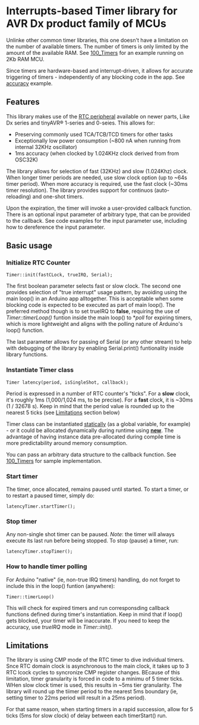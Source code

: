 # Interrupts-based Timer library for AVR Dx product family of MCUs
Unlinke other common timer libraries, this one doesn't have a limitation on the number of available timers. The number of timers is only limited by the amount of the available RAM. See [100_Timers](https://github.com/iboguslavsky/RTC_Timer_IRQ/edit/main/README.md) for an example running on 2Kb RAM MCU.

Since timers are hardware-based and interrupt-driven, it allows for accurate triggering of timers - independently of any blocking code in the app. See [accuracy](https://github.com/iboguslavsky/RTC_Timer_IRQ/tree/main/examples/accuracy) example.

## Features
This library makes use of the [RTC peripheral](https://onlinedocs.microchip.com/oxy/GUID-8CE4FE13-3B15-43FE-A86C-FC8177202CD3-en-US-6/GUID-5EFC8FBF-DD40-43CB-898A-D0EAD386D90D.html) available on newer parts, Like Dx series and  tinyAVR® 1-series and 0-seies. This allows for:
- Preserving commonly used TCA/TCB/TCD timers for other tasks
- Exceptionally low power consumption (~800 nA when running from internal 32KHz oscillator)
- 1ms accuracy (when clocked by 1.024KHz clock derived from from OSC32K)

The library allows for selection of fast (32KHz) and slow (1.024Khz) clock. When longer timer periods are needed, use slow clock option (up to ~64s timer period). When more accuracy is required, use the fast clock (~30ms timer resolution).
The library provides support for continuos (auto-reloading) and one-shot timers. 

Upon the expiration, the timer will invoke a user-provided callback function. There is an optional input parameter of arbitrary type, that can be provided to the callback. See code examples for the input parameter use, including how to dereference the input parameter.

## Basic usage
### Initialize RTC Counter
```
Timer::init(fastCLock, trueIRQ, Serial);
```
The first boolean parameter selects fast or slow clock. The second one provides selection of "true interrupt" usage pattern, by avoiding using the main loop() in an Arduino app alltogether. This is acceptable when some blocking code is expected to be executed as part of main loop(). The preferred method though is to set trueIRQ to __false__, requiring the use of _Timer::timerLoop()_ funtion inside the main loop() to **poll* for expiring timers, which is more lightweight and aligns with the polling nature of Arduino's loop() function.

The last parameter allows for passing of Serial (or any other stream) to help with debugging of the library by enabling Serial.print() funtionality inside library functions.

### Instantiate Timer class
```
Timer latency(period, isSingleShot, callback);
```
Period is expressed in a number of RTC counter's "ticks". For a **slow** clock, it's roughly 1ms (1,000/1,024 ms, to be precise). For a **fast** clock, it is ~30ms (1 / 32678 s). Keep in mind that the period value is rounded up to the nearest 5 ticks (see [Limitations](https://github.com/iboguslavsky/RTC_Timer_IRQ/blob/main/README.md#limitations) section below)

Timer class can be instantiated [statically](https://github.com/iboguslavsky/RTC_Timer_IRQ/tree/main/examples/one_shot) (as a global variable, for example) - or it could be allocated dynamically during runtime using [**new**](https://github.com/iboguslavsky/RTC_Timer_IRQ/edit/main/README.md). The advantage of having instance data pre-allocated during compile time is more predictability around memory consumption.

You can pass an arbitrary data structure to the callback function. See [100_Timers](https://github.com/iboguslavsky/RTC_Timer_IRQ/edit/main/README.md) for sample implementation.

### Start timer
The timer, once allocated, remains paused until started. To start a timer, or to restart a paused timer, simply do:
```
latencyTimer.startTimer();
```

### Stop timer
Any non-single shot timer can be paused. _Note_: the timer will always execute its last run before being stopped. To stop (pause) a timer, run:
```
latencyTimer.stopTimer();
```

### How to handle timer polling
For  Arduino "native" (ie, non-true IRQ timers) handling, do not forget to include this in the loop() funtion (anywhere):
```
Timer::timerLoop()
```
This will check for expired timers and run corresponsding callback functions defined during timer's instantiation. Keep in mind that if loop() gets blocked, your timer will be inaccurate. If you need to keep the accuracy, use *trueIRQ* mode in _Timer::init()_.

## Limitations
The library is using CMP mode of the RTC timer to dive individual timers. Snce RTC domain clock is asynchronous to the main clock, it takes up to 3 RTC lcock cycles to syncronize CMP register changes. BEcause of this limitation, timer granularity is forced in code to a minimu of 5 timer ticks. WHen slow clock timer is used, this results in ~5ms tier granularity. The library will round up the tiimer period to the nearest 5ms boundary (ie, setting timer to 22ms period will result in a 25ms period).

For that same reason, when starting timers in a rapid succession, allow for 5 ticks (5ms for slow clock) of delay between each timerStart() run.
